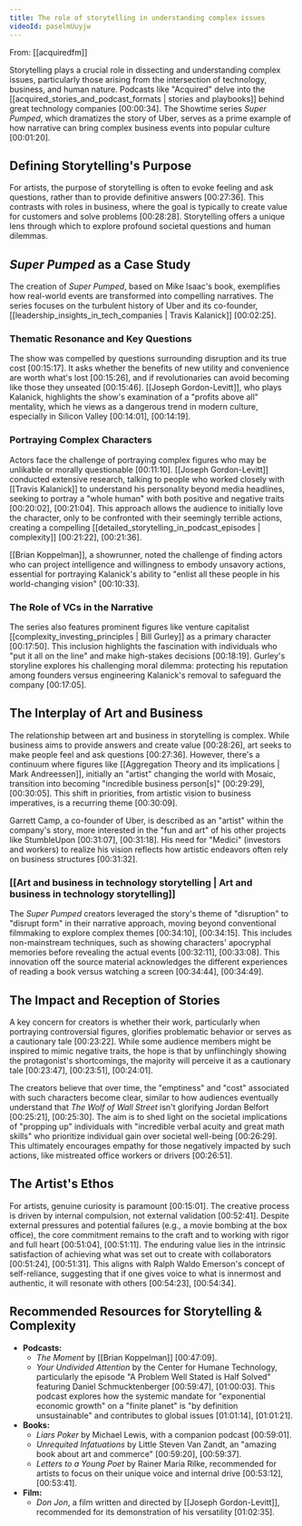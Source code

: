 ```yaml
---
title: The role of storytelling in understanding complex issues
videoId: paselmUuyjw
---
```


From: [[acquiredfm]] <br/> 

Storytelling plays a crucial role in dissecting and understanding complex issues, particularly those arising from the intersection of technology, business, and human nature. Podcasts like "Acquired" delve into the [[acquired_stories_and_podcast_formats | stories and playbooks]] behind great technology companies <a class="yt-timestamp" data-t="00:00:34">[00:00:34]</a>. The Showtime series *Super Pumped*, which dramatizes the story of Uber, serves as a prime example of how narrative can bring complex business events into popular culture <a class="yt-timestamp" data-t="00:01:20">[00:01:20]</a>.

## Defining Storytelling's Purpose

For artists, the purpose of storytelling is often to evoke feeling and ask questions, rather than to provide definitive answers <a class="yt-timestamp" data-t="00:27:36">[00:27:36]</a>. This contrasts with roles in business, where the goal is typically to create value for customers and solve problems <a class="yt-timestamp" data-t="00:28:28">[00:28:28]</a>. Storytelling offers a unique lens through which to explore profound societal questions and human dilemmas.

## *Super Pumped* as a Case Study

The creation of *Super Pumped*, based on Mike Isaac's book, exemplifies how real-world events are transformed into compelling narratives. The series focuses on the turbulent history of Uber and its co-founder, [[leadership_insights_in_tech_companies | Travis Kalanick]] <a class="yt-timestamp" data-t="00:02:25">[00:02:25]</a>.

### Thematic Resonance and Key Questions
The show was compelled by questions surrounding disruption and its true cost <a class="yt-timestamp" data-t="00:15:17">[00:15:17]</a>. It asks whether the benefits of new utility and convenience are worth what's lost <a class="yt-timestamp" data-t="00:15:26">[00:15:26]</a>, and if revolutionaries can avoid becoming like those they unseated <a class="yt-timestamp" data-t="00:15:46">[00:15:46]</a>. [[Joseph Gordon-Levitt]], who plays Kalanick, highlights the show's examination of a "profits above all" mentality, which he views as a dangerous trend in modern culture, especially in Silicon Valley <a class="yt-timestamp" data-t="00:14:01">[00:14:01]</a>, <a class="yt-timestamp" data-t="00:14:19">[00:14:19]</a>.

### Portraying Complex Characters
Actors face the challenge of portraying complex figures who may be unlikable or morally questionable <a class="yt-timestamp" data-t="00:11:10">[00:11:10]</a>. [[Joseph Gordon-Levitt]] conducted extensive research, talking to people who worked closely with [[Travis Kalanick]] to understand his personality beyond media headlines, seeking to portray a "whole human" with both positive and negative traits <a class="yt-timestamp" data-t="00:20:02">[00:20:02]</a>, <a class="yt-timestamp" data-t="00:21:04">[00:21:04]</a>. This approach allows the audience to initially love the character, only to be confronted with their seemingly terrible actions, creating a compelling [[detailed_storytelling_in_podcast_episodes | complexity]] <a class="yt-timestamp" data-t="00:21:22">[00:21:22]</a>, <a class="yt-timestamp" data-t="00:21:36">[00:21:36]</a>.

[[Brian Koppelman]], a showrunner, noted the challenge of finding actors who can project intelligence and willingness to embody unsavory actions, essential for portraying Kalanick's ability to "enlist all these people in his world-changing vision" <a class="yt-timestamp" data-t="00:10:33">[00:10:33]</a>.

### The Role of VCs in the Narrative
The series also features prominent figures like venture capitalist [[complexity_investing_principles | Bill Gurley]] as a primary character <a class="yt-timestamp" data-t="00:17:50">[00:17:50]</a>. This inclusion highlights the fascination with individuals who "put it all on the line" and make high-stakes decisions <a class="yt-timestamp" data-t="00:18:19">[00:18:19]</a>. Gurley's storyline explores his challenging moral dilemma: protecting his reputation among founders versus engineering Kalanick's removal to safeguard the company <a class="yt-timestamp" data-t="00:17:05">[00:17:05]</a>.

## The Interplay of Art and Business

The relationship between art and business in storytelling is complex. While business aims to provide answers and create value <a class="yt-timestamp" data-t="00:28:26">[00:28:26]</a>, art seeks to make people feel and ask questions <a class="yt-timestamp" data-t="00:27:36">[00:27:36]</a>. However, there's a continuum where figures like [[Aggregation Theory and its implications | Mark Andreessen]], initially an "artist" changing the world with Mosaic, transition into becoming "incredible business person[s]" <a class="yt-timestamp" data-t="00:29:29">[00:29:29]</a>, <a class="yt-timestamp" data-t="00:30:05">[00:30:05]</a>. This shift in priorities, from artistic vision to business imperatives, is a recurring theme <a class="yt-timestamp" data-t="00:30:09">[00:30:09]</a>.

Garrett Camp, a co-founder of Uber, is described as an "artist" within the company's story, more interested in the "fun and art" of his other projects like StumbleUpon <a class="yt-timestamp" data-t="00:31:07">[00:31:07]</a>, <a class="yt-timestamp" data-t="00:31:18">[00:31:18]</a>. His need for "Medici" (investors and workers) to realize his vision reflects how artistic endeavors often rely on business structures <a class="yt-timestamp" data-t="00:31:32">[00:31:32]</a>.

### [[Art and business in technology storytelling | Art and business in technology storytelling]]
The *Super Pumped* creators leveraged the story's theme of "disruption" to "disrupt form" in their narrative approach, moving beyond conventional filmmaking to explore complex themes <a class="yt-timestamp" data-t="00:34:10">[00:34:10]</a>, <a class="yt-timestamp" data-t="00:34:15">[00:34:15]</a>. This includes non-mainstream techniques, such as showing characters' apocryphal memories before revealing the actual events <a class="yt-timestamp" data-t="00:32:11">[00:32:11]</a>, <a class="yt-timestamp" data-t="00:33:08">[00:33:08]</a>. This innovation off the source material acknowledges the different experiences of reading a book versus watching a screen <a class="yt-timestamp" data-t="00:34:44">[00:34:44]</a>, <a class="yt-timestamp" data-t="00:34:49">[00:34:49]</a>.

## The Impact and Reception of Stories

A key concern for creators is whether their work, particularly when portraying controversial figures, glorifies problematic behavior or serves as a cautionary tale <a class="yt-timestamp" data-t="00:23:22">[00:23:22]</a>. While some audience members might be inspired to mimic negative traits, the hope is that by unflinchingly showing the protagonist's shortcomings, the majority will perceive it as a cautionary tale <a class="yt-timestamp" data-t="00:23:47">[00:23:47]</a>, <a class="yt-timestamp" data-t="00:23:51">[00:23:51]</a>, <a class="yt-timestamp" data-t="00:24:01">[00:24:01]</a>.

The creators believe that over time, the "emptiness" and "cost" associated with such characters become clear, similar to how audiences eventually understand that *The Wolf of Wall Street* isn't glorifying Jordan Belfort <a class="yt-timestamp" data-t="00:25:21">[00:25:21]</a>, <a class="yt-timestamp" data-t="00:25:30">[00:25:30]</a>. The aim is to shed light on the societal implications of "propping up" individuals with "incredible verbal acuity and great math skills" who prioritize individual gain over societal well-being <a class="yt-timestamp" data-t="00:26:29">[00:26:29]</a>. This ultimately encourages empathy for those negatively impacted by such actions, like mistreated office workers or drivers <a class="yt-timestamp" data-t="00:26:51">[00:26:51]</a>.

## The Artist's Ethos

For artists, genuine curiosity is paramount <a class="yt-timestamp" data-t="00:15:01">[00:15:01]</a>. The creative process is driven by internal compulsion, not external validation <a class="yt-timestamp" data-t="00:52:41">[00:52:41]</a>. Despite external pressures and potential failures (e.g., a movie bombing at the box office), the core commitment remains to the craft and to working with rigor and full heart <a class="yt-timestamp" data-t="00:51:04">[00:51:04]</a>, <a class="yt-timestamp" data-t="00:51:11">[00:51:11]</a>. The enduring value lies in the intrinsic satisfaction of achieving what was set out to create with collaborators <a class="yt-timestamp" data-t="00:51:24">[00:51:24]</a>, <a class="yt-timestamp" data-t="00:51:31">[00:51:31]</a>. This aligns with Ralph Waldo Emerson's concept of self-reliance, suggesting that if one gives voice to what is innermost and authentic, it will resonate with others <a class="yt-timestamp" data-t="00:54:23">[00:54:23]</a>, <a class="yt-timestamp" data-t="00:54:34">[00:54:34]</a>.

## Recommended Resources for Storytelling & Complexity

*   **Podcasts:**
    *   *The Moment* by [[Brian Koppelman]] <a class="yt-timestamp" data-t="00:47:09">[00:47:09]</a>.
    *   *Your Undivided Attention* by the Center for Humane Technology, particularly the episode "A Problem Well Stated is Half Solved" featuring Daniel Schmucktenberger <a class="yt-timestamp" data-t="00:59:47">[00:59:47]</a>, <a class="yt-timestamp" data-t="01:00:03">[01:00:03]</a>. This podcast explores how the systemic mandate for "exponential economic growth" on a "finite planet" is "by definition unsustainable" and contributes to global issues <a class="yt-timestamp" data-t="01:01:14">[01:01:14]</a>, <a class="yt-timestamp" data-t="01:01:21">[01:01:21]</a>.
*   **Books:**
    *   *Liars Poker* by Michael Lewis, with a companion podcast <a class="yt-timestamp" data-t="00:59:01">[00:59:01]</a>.
    *   *Unrequited Infatuations* by Little Steven Van Zandt, an "amazing book about art and commerce" <a class="yt-timestamp" data-t="00:59:20">[00:59:20]</a>, <a class="yt-timestamp" data-t="00:59:37">[00:59:37]</a>.
    *   *Letters to a Young Poet* by Rainer Maria Rilke, recommended for artists to focus on their unique voice and internal drive <a class="yt-timestamp" data-t="00:53:12">[00:53:12]</a>, <a class="yt-timestamp" data-t="00:53:41">[00:53:41]</a>.
*   **Film:**
    *   *Don Jon*, a film written and directed by [[Joseph Gordon-Levitt]], recommended for its demonstration of his versatility <a class="yt-timestamp" data-t="01:02:35">[01:02:35]</a>.